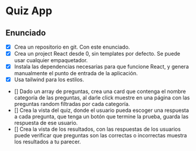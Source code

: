 # Quiz App

## Enunciado

- [x] Crea un repositorio en git. Con este enunciado.
- [x] Crea un project React desde 0, sin templates por defecto. Se puede usar cualquier empaquetador.
- [x] Instala las dependencias necesarias para que funcione React, y genera manualmente el punto de entrada de la aplicación.
- [x] Usa tailwind para los estilos.
- [] Dado un array de preguntas, crea una card que contenga el nombre categoría de las preguntas, al darle click muestre en una página con las preguntas random filtradas por cada categoría.
- [] Crea la vista del quiz, donde el usuario pueda escoger una respuesta a cada pregunta, que tenga un botón que termine la prueba, guarda las respuesta de ese usuario.
- [] Crea la vista de los resultados, con las respuestas de los usuarios puede verificar que preguntas son las correctas o incorrectas muestra los resultados a tu parecer.
